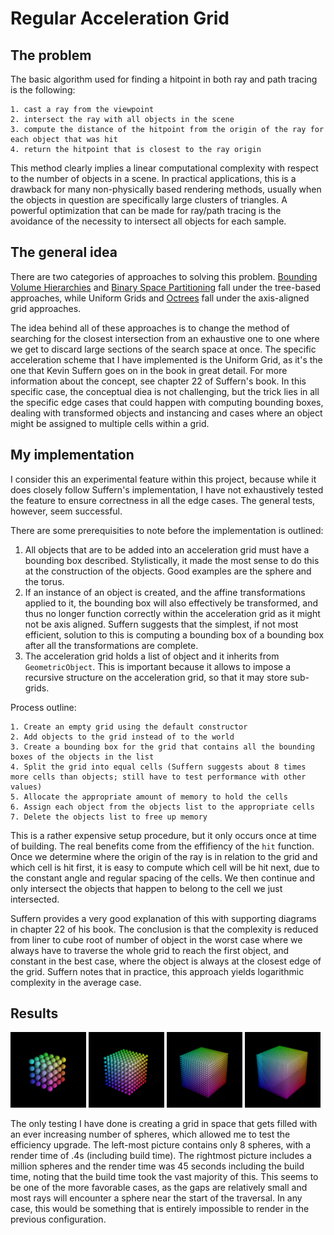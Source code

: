 # Regular Acceleration Grid

## The problem

The basic algorithm used for finding a hitpoint in both ray and path tracing is the following:

```
1. cast a ray from the viewpoint
2. intersect the ray with all objects in the scene
3. compute the distance of the hitpoint from the origin of the ray for each object that was hit
4. return the hitpoint that is closest to the ray origin
```

This method clearly implies a linear computational complexity with respect to the number of objects in a scene. In practical applications, this is a drawback for many non-physically based rendering methods, usually when the objects in question are specifically large clusters of triangles. A powerful optimization that can be made for ray/path tracing is the avoidance of the necessity to intersect all objects for each sample. 


## The general idea

There are two categories of approaches to solving this problem. [Bounding Volume Hierarchies](https://en.wikipedia.org/wiki/Bounding_volume_hierarchy) and [Binary Space Partitioning](https://en.wikipedia.org/wiki/Binary_space_partitioning) fall under the tree-based approaches, while Uniform Grids and [Octrees](https://en.wikipedia.org/wiki/Octree) fall under the axis-aligned grid approaches. 

The idea behind all of these approaches is to change the method of searching for the closest intersection from an exhaustive one to one where we get to discard large sections of the search space at once. The specific acceleration scheme that I have implemented is the Uniform Grid, as it's the one that Kevin Suffern goes on in the book in great detail. For more information about the concept, see chapter 22 of Suffern's book. In this specific case, the conceptual diea is not challenging, but the trick lies in all the specific edge cases that could happen with computing bounding boxes, dealing with transformed objects and instancing and cases where an object might be assigned to multiple cells within a grid. 


## My implementation

I consider this an experimental feature within this project, because while it does closely follow Suffern's implementation, I have not exhaustively tested the feature to ensure correctness in all the edge cases. The general tests, however, seem successful. 

There are some prerequisities to note before the implementation is outlined:
1. All objects that are to be added into an acceleration grid must have a bounding box described. Stylistically, it made the most sense to do this at the construction of the objects. Good examples are the sphere and the torus.
2. If an instance of an object is created, and the affine transformations applied to it, the bounding box will also effectively be transformed, and thus no longer function correctly within the acceleration grid as it might not be axis aligned. Suffern suggests that the simplest, if not most efficient, solution to this is computing a bounding box of a bounding box after all the transformations are complete. 
3. The acceleration grid holds a list of object and it inherits from `GeometricObject`. This is important because it allows to impose a recursive structure on the acceleration grid, so that it may store sub-grids.

Process outline:

```
1. Create an empty grid using the default constructor
2. Add objects to the grid instead of to the world
3. Create a bounding box for the grid that contains all the bounding boxes of the objects in the list
4. Split the grid into equal cells (Suffern suggests about 8 times more cells than objects; still have to test performance with other values)
5. Allocate the appropriate amount of memory to hold the cells
6. Assign each object from the objects list to the appropriate cells
7. Delete the objects list to free up memory
```

This is a rather expensive setup procedure, but it only occurs once at time of building. The real benefits come from the effifiency of the `hit` function. Once we determine where the origin of the ray is in relation to the grid and which cell is hit first, it is easy to compute which cell will be hit next, due to the constant angle and regular spacing of the cells. We then continue and only intersect the objects that happen to belong to the cell we just intersected. 

Suffern provides a very good explanation of this with supporting diagrams in chapter 22 of his book. The conclusion is that the complexity is reduced from liner to cube root of number of object in the worst case where we always have to traverse the whole grid to reach the first object, and constant in the best case, where the object is always at the closest edge of the grid. Suffern notes that in practice, this approach yields logarithmic complexity in the average case. 


## Results

<img src="https://github.com/lukapandza/Raymond/blob/main/Renders/Gallery/grid/4^3spheres.png" width = "24%"></img>
<img src="https://github.com/lukapandza/Raymond/blob/main/Renders/Gallery/grid/8^3spheres.png" width = "24%"></img>
<img src="https://github.com/lukapandza/Raymond/blob/main/Renders/Gallery/grid/16^3spheres.png" width = "24%"></img>
<img src="https://github.com/lukapandza/Raymond/blob/main/Renders/Gallery/grid/100^3spheres.png" width = "24%"></img>

The only testing I have done is creating a grid in space that gets filled with an ever increasing number of spheres, which allowed me to test the efficiency upgrade. The left-most picture contains only 8 spheres, with a render time of .4s (including build time). The rightmost picture includes a million spheres and the render time was 45 seconds including the build time, noting that the build time took the vast majority of this. This seems to be one of the more favorable cases, as the gaps are relatively small and most rays will encounter a sphere near the start of the traversal. In any case, this would be something that is entirely impossible to render in the previous configuration.


